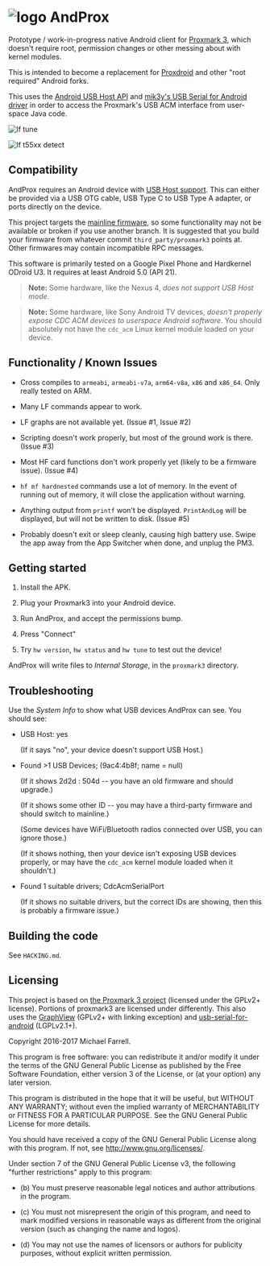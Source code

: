 # ![logo](https://github.com/AndProx/AndProx/raw/master/app/src/main/res/mipmap-hdpi/ic_launcher.png) AndProx

Prototype / work-in-progress native Android client for [Proxmark 3][1], which doesn't require root,
permission changes or other messing about with kernel modules.

This is intended to become a replacement for [Proxdroid][3] and other "root required" Android forks.

This uses the [Android USB Host API][2] and [mik3y's USB Serial for Android driver][4] in order to
access the Proxmark's USB ACM interface from user-space Java code.

![lf tune](https://github.com/AndProx/AndProx/raw/master/assets/v2_phone/lf-tune.png)

![lf t55xx detect](https://github.com/AndProx/AndProx/raw/master/assets/v2_phone/t55xx-detect.png)

## Compatibility

AndProx requires an Android device with [USB Host support][2].  This can either be provided via a
USB OTG cable, USB Type C to USB Type A adapter, or ports directly on the device.

This project targets the [mainline firmware][1], so some functionality may not be available or
broken if you use another branch.  It is suggested that you build your firmware from whatever commit
`third_party/proxmark3` points at.  Other firmwares may contain incompatible RPC messages.

This software is primarily tested on a Google Pixel Phone and Hardkernel ODroid U3.  It requires at
least Android 5.0 (API 21).

> **Note:** Some hardware, like the Nexus 4, _does not support USB Host mode_.

> **Note:** Some hardware, like Sony Android TV devices, _doesn't properly expose CDC ACM devices to
> userspace Android software_. You should absolutely not have the `cdc_acm` Linux kernel module
> loaded on your device.

## Functionality / Known Issues

- Cross compiles to `armeabi`, `armeabi-v7a`, `arm64-v8a`, `x86` and `x86_64`.  Only really tested
  on ARM.

- Many LF commands appear to work.

- LF graphs are not available yet. (Issue #1, Issue #2)

- Scripting doesn't work properly, but most of the ground work is there. (Issue #3)

- Most HF card functions don't work properly yet (likely to be a firmware issue). (Issue #4)

- `hf mf hardnested` commands use a lot of memory. In the event of running out of memory, it will
  close the application without warning.

- Anything output from `printf` won't be displayed.  `PrintAndLog` will be displayed, but will not
  be written to disk. (Issue #5)

- Probably doesn't exit or sleep cleanly, causing high battery use. Swipe the app away from the App
  Switcher when done, and unplug the PM3.

## Getting started

1. Install the APK.

2. Plug your Proxmark3 into your Android device.

3. Run AndProx, and accept the permissions bump.

4. Press "Connect"

5. Try `hw version`, `hw status` and `hw tune` to test out the device!

AndProx will write files to _Internal Storage_, in the `proxmark3` directory.

## Troubleshooting

Use the _System Info_ to show what USB devices AndProx can see.  You should see:

* USB Host: yes

  (If it says "no", your device doesn't support USB Host.)

* Found >1 USB Devices; (9ac4:4b8f; name = null)

  (If it shows 2d2d : 504d -- you have an old firmware and should upgrade.)

  (If it shows some other ID -- you may have a third-party firmware and should switch to mainline.)

  (Some devices have WiFi/Bluetooth radios connected over USB, you can ignore those.)

  (If it shows nothing, then your device isn't exposing USB devices properly, or may have the
  `cdc_acm` kernel module loaded when it shouldn't.)

* Found 1 suitable drivers; CdcAcmSerialPort

  (If it shows no suitable drivers, but the correct IDs are showing, then this is probably a
  firmware issue.)

## Building the code

See `HACKING.md`.

## Licensing

This project is based on [the Proxmark 3 project][1] (licensed under the GPLv2+ license).  Portions
of proxmark3 are licensed under differently.  This also uses the [GraphView][5] (GPLv2+ with linking
exception) and [usb-serial-for-android][4] (LGPLv2.1+).

Copyright 2016-2017 Michael Farrell.

This program is free software: you can redistribute it and/or modify it under the terms of the GNU
General Public License as published by the Free Software Foundation, either version 3 of the
License, or (at your option) any later version.

This program is distributed in the hope that it will be useful, but WITHOUT ANY WARRANTY; without
even the implied warranty of MERCHANTABILITY or FITNESS FOR A PARTICULAR PURPOSE.  See the GNU
General Public License for more details.

You should have received a copy of the GNU General Public License along with this program.  If not,
see <http://www.gnu.org/licenses/>.

Under section 7 of the GNU General Public License v3, the following "further restrictions" apply to
this program:

* (b) You must preserve reasonable legal notices and author attributions in the program.

* (c) You must not misrepresent the origin of this program, and need to mark modified versions in
  reasonable ways as different from the original version (such as changing the name and logos).

* (d) You may not use the names of licensors or authors for publicity purposes, without explicit
  written permission.

[0]: https://github.com/AndProx/AndProx
[1]: https://github.com/Proxmark/proxmark3
[2]: https://developer.android.com/guide/topics/connectivity/usb/host.html
[3]: https://github.com/Proxmark/proxmark3/wiki/android
[4]: https://github.com/mik3y/usb-serial-for-android
[5]: https://github.com/appsthatmatter/GraphView
